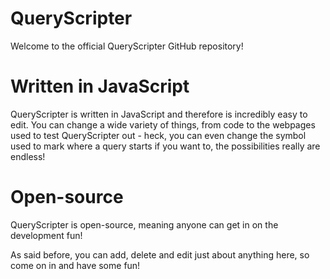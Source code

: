 # QueryScripter
Welcome to the official QueryScripter GitHub repository!

# Written in JavaScript
QueryScripter is written in JavaScript and therefore is incredibly easy to edit. You can change a wide variety of things, from code to the webpages used to test QueryScripter out - heck, you can even change the symbol used to mark where a query starts if you want to, the possibilities really are endless!

# Open-source
QueryScripter is open-source, meaning anyone can get in on the development fun!

As said before, you can add, delete and edit just about anything here, so come on in and have some fun!
